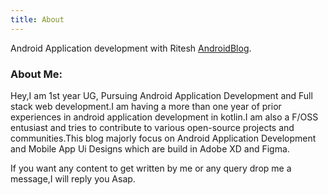 ```yaml
---
title: About
---
```


Android Application development with Ritesh [AndroidBlog](https://letscookandroid.netlify.com).

### About Me:

Hey,I am 1st year UG, Pursuing Android Application Development and Full stack web development.I am having a more than one year of prior experiences in android application development in kotlin.I am also a F/OSS entusiast and tries to contribute to various open-source projects and communities.This blog majorly focus on Android Application Development and Mobile App Ui Designs which are build in Adobe XD and Figma.

If you want any content to get written by me or any query drop me a message,I will reply you Asap.


